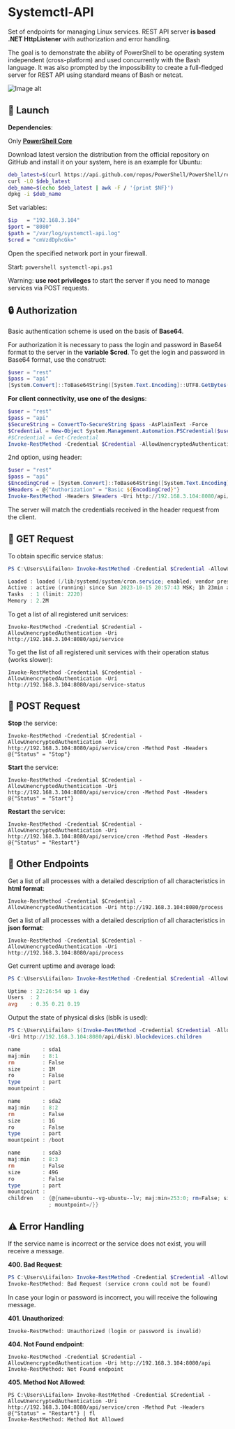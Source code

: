 # Systemctl-API

Set of endpoints for managing Linux services. REST API server **is based .NET HttpListener** with authorization and error handling.

The goal is to demonstrate the ability of PowerShell to be operating system independent (cross-platform) and used concurrently with the Bash language. It was also prompted by the impossibility to create a full-fledged server for REST API using standard means of Bash or netcat.

![Image alt](https://github.com/Lifailon/Systemctl-API/blob/rsa/Example.gif)

## 🚀 Launch

**Dependencies**:

Only **[PowerShell Core](https://github.com/PowerShell/PowerShell)**

Download latest version the distribution from the official repository on GitHub and install it on your system, here is an example for Ubuntu:

```Bash
deb_latest=$(curl https://api.github.com/repos/PowerShell/PowerShell/releases/latest | grep -Eom 1 "https://.+.deb")
curl -LO $deb_latest
deb_name=$(echo $deb_latest | awk -F / '{print $NF}')
dpkg -i $deb_name
```

Set variables:
```Bash
$ip   = "192.168.3.104"
$port = "8080"
$path = "/var/log/systemctl-api.log"
$cred = "cmVzdDphcGk="
```

Open the specified network port in your firewall.

Start:
`powershell systemctl-api.ps1`

Warning: **use root privileges** to start the server if you need to manage services via POST requests.

## 🔒 Authorization

Basic authentication scheme is used on the basis of **Base64**.

For authorization it is necessary to pass the login and password in Base64 format to the server in the **variable $cred**. To get the login and password in Base64 format, use the construct:

```PowerShell
$user = "rest"
$pass = "api"
[System.Convert]::ToBase64String([System.Text.Encoding]::UTF8.GetBytes("${user}:${pass}"))
```

**For client connectivity, use one of the designs**:

```PowerShell
$user = "rest"
$pass = "api"
$SecureString = ConvertTo-SecureString $pass -AsPlainText -Force
$Credential = New-Object System.Management.Automation.PSCredential($user, $SecureString)
#$Credential = Get-Credential
Invoke-RestMethod -Credential $Credential -AllowUnencryptedAuthentication -Uri http://192.168.3.104:8080/api/service/cron
```

2nd option, using header:

```PowerShell
$user = "rest"
$pass = "api"
$EncodingCred = [System.Convert]::ToBase64String([System.Text.Encoding]::UTF8.GetBytes("${user}:${pass}"))
$Headers = @{"Authorization" = "Basic ${EncodingCred}"}
Invoke-RestMethod -Headers $Headers -Uri http://192.168.3.104:8080/api/service/cron
```

The server will match the credentials received in the header request from the client.

## 🎉 GET Request

To obtain specific service status:

```PowerShell
PS C:\Users\Lifailon> Invoke-RestMethod -Credential $Credential -AllowUnencryptedAuthentication -Uri http://192.168.3.104:8080/api/service/cron | Format-List                                       

Loaded : loaded (/lib/systemd/system/cron.service; enabled; vendor preset: enabled)
Active : active (running) since Sun 2023-10-15 20:57:43 MSK; 1h 23min ago
Tasks  : 1 (limit: 2220)
Memory : 2.2M
```

To get a list of all registered unit services:

`Invoke-RestMethod -Credential $Credential -AllowUnencryptedAuthentication -Uri http://192.168.3.104:8080/api/service`

To get the list of all registered unit services with their operation status (works slower):

`Invoke-RestMethod -Credential $Credential -AllowUnencryptedAuthentication -Uri http://192.168.3.104:8080/api/service-status`

## 🎊 POST Request

**Stop** the service:

`Invoke-RestMethod -Credential $Credential -AllowUnencryptedAuthentication -Uri http://192.168.3.104:8080/api/service/cron -Method Post -Headers @{"Status" = "Stop"}`

**Start** the service:

`Invoke-RestMethod -Credential $Credential -AllowUnencryptedAuthentication -Uri http://192.168.3.104:8080/api/service/cron -Method Post -Headers @{"Status" = "Start"}`

**Restart** the service:

`Invoke-RestMethod -Credential $Credential -AllowUnencryptedAuthentication -Uri http://192.168.3.104:8080/api/service/cron -Method Post -Headers @{"Status" = "Restart"}`

## 💎 Other Endpoints

Get a list of all processes with a detailed description of all characteristics in **html format**:

`Invoke-RestMethod -Credential $Credential -AllowUnencryptedAuthentication -Uri http://192.168.3.104:8080/process`

Get a list of all processes with a detailed description of all characteristics in **json format**:

`Invoke-RestMethod -Credential $Credential -AllowUnencryptedAuthentication -Uri http://192.168.3.104:8080/api/process`

Get current uptime and average load:

```PowerShell
PS C:\Users\Lifailon> Invoke-RestMethod -Credential $Credential -AllowUnencryptedAuthentication -Uri http://192.168.3.104:8080/api/uptime | Format-List

Uptime : 22:26:54 up 1 day
Users  : 2
avg    : 0.35 0.21 0.19
```

Output the state of physical disks (lsblk is used):

```PowerShell
PS C:\Users\Lifailon> $(Invoke-RestMethod -Credential $Credential -AllowUnencryptedAuthentication 
-Uri http://192.168.3.104:8080/api/disk).blockdevices.children

name       : sda1
maj:min    : 8:1
rm         : False
size       : 1M
ro         : False
type       : part
mountpoint : 

name       : sda2
maj:min    : 8:2
rm         : False
size       : 1G
ro         : False
type       : part
mountpoint : /boot

name       : sda3
maj:min    : 8:3
rm         : False
size       : 49G
ro         : False
type       : part
mountpoint : 
children   : {@{name=ubuntu--vg-ubuntu--lv; maj:min=253:0; rm=False; size=49G; ro=False; type=lvm 
             ; mountpoint=/}}
```

## ⚠️ Error Handling

If the service name is incorrect or the service does not exist, you will receive a message.

**400. Bad Request**:

```PowerShell
PS C:\Users\Lifailon> Invoke-RestMethod -Credential $Credential -AllowUnencryptedAuthentication -Uri http://192.168.3.104:8080/api/service/cronn
Invoke-RestMethod: Bad Request (service cronn could not be found)
```

In case your login or password is incorrect, you will receive the following message.

**401. Unauthorized**:

```PowerShell
Invoke-RestMethod: Unauthorized (login or password is invalid)
```

**404. Not Found endpoint**:

```
Invoke-RestMethod -Credential $Credential -AllowUnencryptedAuthentication -Uri http://192.168.3.104:8080/api
Invoke-RestMethod: Not Found endpoint
```

**405. Method Not Allowed**:

```
PS C:\Users\Lifailon> Invoke-RestMethod -Credential $Credential -AllowUnencryptedAuthentication -Uri http://192.168.3.104:8080/api/service/cron -Method Put -Headers @{"Status" = "Restart"} | fl   
Invoke-RestMethod: Method Not Allowed
```
